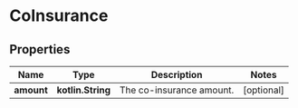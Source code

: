 
# CoInsurance

## Properties
Name | Type | Description | Notes
------------ | ------------- | ------------- | -------------
**amount** | **kotlin.String** | The co-insurance amount. |  [optional]



